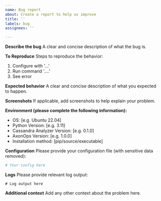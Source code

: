 ```yaml
---
name: Bug report
about: Create a report to help us improve
title: ''
labels: bug
assignees: ''

---
```


**Describe the bug**
A clear and concise description of what the bug is.

**To Reproduce**
Steps to reproduce the behavior:
1. Configure with '...'
2. Run command '....'
3. See error

**Expected behavior**
A clear and concise description of what you expected to happen.

**Screenshots**
If applicable, add screenshots to help explain your problem.

**Environment (please complete the following information):**
 - OS: [e.g. Ubuntu 22.04]
 - Python Version: [e.g. 3.11]
 - Cassandra Analyzer Version: [e.g. 0.1.0]
 - AxonOps Version: [e.g. 1.0.0]
 - Installation method: [pip/source/executable]

**Configuration**
Please provide your configuration file (with sensitive data removed):
```yaml
# Your config here
```

**Logs**
Please provide relevant log output:
```
# Log output here
```

**Additional context**
Add any other context about the problem here.